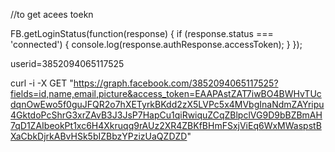 //to get acees toekn

FB.getLoginStatus(function(response) {
  if (response.status === 'connected') {
    console.log(response.authResponse.accessToken);
  }
});

userid=3852094065117525




curl -i -X GET "https://graph.facebook.com/3852094065117525?fields=id,name,email,picture&access_token=EAAPAstZAT7iwBO4BWHvTUcdqnOwEwo5f0guJFQR2o7hXETyrkBKdd2zX5LVPc5x4MVbgInaNdmZAYripu4GktdoPcShrG3xrZAvB3J3JsP7HapCu1qiRwiquZCqZBlpclVG9D9bBZBmAH7qD1ZAIbeokPt1xc6H4Xkruqq9rAUz2XR4ZBKfBHmFSxjViEq6WxMWaspstBXaCbkDjrkABvHSk5bIZBbzYPzizUaQZDZD"